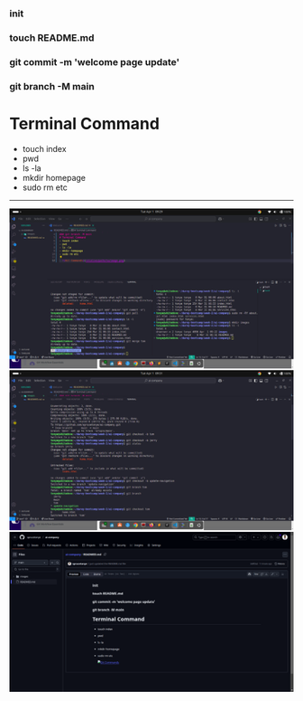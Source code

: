 ### init
### touch README.md
### git commit -m 'welcome page update'
### git branch -M main
# Terminal Command
- touch index
- pwd
- ls -la
- mkdir homepage
- sudo rm etc
---
![Git Commands](./images/git-commands.png)
![Git Commands](./images/terminal_Prime.png)
![Git Commands](./images/repository-details.png)